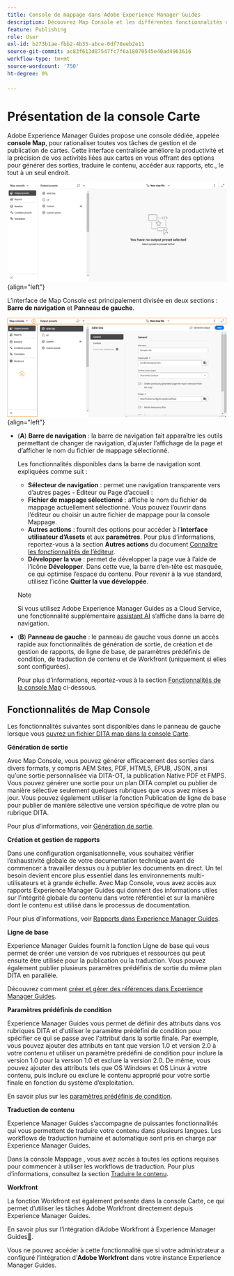 ```yaml
---
title: Console de mappage dans Adobe Experience Manager Guides
description: Découvrez Map Console et les différentes fonctionnalités disponibles qui vous permettent de publier et de gérer des cartes dans Adobe Experience Manager Guides.
feature: Publishing
role: User
exl-id: b273b1ae-fbb2-4b35-abce-0df78eeb2e11
source-git-commit: ac83f613d87547fc7f6a18070545e40ad4963616
workflow-type: tm+mt
source-wordcount: '750'
ht-degree: 0%

---
```


# Présentation de la console Carte

Adobe Experience Manager Guides propose une console dédiée, appelée **console Map**, pour rationaliser toutes vos tâches de gestion et de publication de cartes. Cette interface centralisée améliore la productivité et la précision de vos activités liées aux cartes en vous offrant des options pour générer des sorties, traduire le contenu, accéder aux rapports, etc., le tout à un seul endroit.

![onglet options des propriétés du fichier](./images/map-console-screen.png){align="left"}

L’interface de Map Console est principalement divisée en deux sections : **Barre de navigation** et **Panneau de gauche**.

![Nouveau](images/map-console-sections.png){align="left"}

- (**A**) **Barre de navigation** : la barre de navigation fait apparaître les outils permettant de changer de navigation, d’ajuster l’affichage de la page et d’afficher le nom du fichier de mappage sélectionné.

  Les fonctionnalités disponibles dans la barre de navigation sont expliquées comme suit :

   - **Sélecteur de navigation** : permet une navigation transparente vers d’autres pages - Éditeur ou Page d’accueil :
   - **Fichier de mappage sélectionné** : affiche le nom du fichier de mappage actuellement sélectionné. Vous pouvez l’ouvrir dans l’éditeur ou choisir un autre fichier de mappage pour la console Mappage.
   - **Autres actions** : fournit des options pour accéder à l’**interface utilisateur d’Assets** et aux **paramètres**. Pour plus d’informations, reportez-vous à la section **Autres actions** du document [Connaître les fonctionnalités de l’éditeur](./web-editor-features.md#tab-bar).
   - **Développer la vue** : permet de développer la page vue à l’aide de l’icône **Développer**. Dans cette vue, la barre d’en-tête est masquée, ce qui optimise l’espace du contenu. Pour revenir à la vue standard, utilisez l’icône **Quitter la vue développée**.

  >[!NOTE]
  >
  > Si vous utilisez Adobe Experience Manager Guides as a Cloud Service, une fonctionnalité supplémentaire [assistant AI](./ai-assistant.md) s’affiche dans la barre de navigation.

- (**B**) **Panneau de gauche** : le panneau de gauche vous donne un accès rapide aux fonctionnalités de génération de sortie, de création et de gestion de rapports, de ligne de base, de paramètres prédéfinis de condition, de traduction de contenu et de Workfront (uniquement si elles sont configurées).

  Pour plus d’informations, reportez-vous à la section [Fonctionnalités de la console Map](#map-console-features) ci-dessous.

## Fonctionnalités de Map Console

Les fonctionnalités suivantes sont disponibles dans le panneau de gauche lorsque vous [ouvrez un fichier DITA map dans la console Carte](./open-files-map-console.md).

**Génération de sortie**

Avec Map Console, vous pouvez générer efficacement des sorties dans divers formats, y compris AEM Sites, PDF, HTML5, EPUB, JSON, ainsi qu’une sortie personnalisée via DITA-OT, la publication Native PDF et FMPS. Vous pouvez générer une sortie pour un plan DITA complet ou publier de manière sélective seulement quelques rubriques que vous avez mises à jour. Vous pouvez également utiliser la fonction Publication de ligne de base pour publier de manière sélective une version spécifique de votre plan ou rubrique DITA.

Pour plus d’informations, voir [Génération de sortie](./generate-output.md).

**Création et gestion de rapports**

Dans une configuration organisationnelle, vous souhaitez vérifier l’exhaustivité globale de votre documentation technique avant de commencer à travailler dessus ou à publier les documents en direct. Un tel besoin devient encore plus essentiel dans les environnements multi-utilisateurs et à grande échelle. Avec Map Console, vous avez accès aux rapports Experience Manager Guides qui donnent des informations utiles sur l’intégrité globale du contenu dans votre référentiel et sur la manière dont le contenu est utilisé dans le processus de documentation.

Pour plus d’informations, voir [Rapports dans Experience Manager Guides](./reports-intro.md).

**Ligne de base**

Experience Manager Guides fournit la fonction Ligne de base qui vous permet de créer une version de vos rubriques et ressources qui peut ensuite être utilisée pour la publication ou la traduction. Vous pouvez également publier plusieurs paramètres prédéfinis de sortie du même plan DITA en parallèle.

Découvrez comment [créer et gérer des références dans Experience Manager Guides](./web-editor-baseline.md).

**Paramètres prédéfinis de condition**

Experience Manager Guides vous permet de définir des attributs dans vos rubriques DITA et d&#39;utiliser le paramètre prédéfini de condition pour spécifier ce qui se passe avec l&#39;attribut dans la sortie finale. Par exemple, vous pouvez ajouter des attributs en tant que version 1.0 et version 2.0 à votre contenu et utiliser un paramètre prédéfini de condition pour inclure la version 1.0 pour la version 1.0 et exclure la version 2.0. De même, vous pouvez ajouter des attributs tels que OS Windows et OS Linux à votre contenu, puis inclure ou exclure le contenu approprié pour votre sortie finale en fonction du système d’exploitation.

En savoir plus sur les [paramètres prédéfinis de condition](./generate-output-use-condition-presets.md).

**Traduction de contenu**

Experience Manager Guides s’accompagne de puissantes fonctionnalités qui vous permettent de traduire votre contenu dans plusieurs langues. Les workflows de traduction humaine et automatique sont pris en charge par Experience Manager Guides.

Dans la console Mappage , vous avez accès à toutes les options requises pour commencer à utiliser les workflows de traduction. Pour plus d’informations, consultez la section [Traduire le contenu](./translation.md).


**Workfront**

La fonction Workfront est également présente dans la console Carte, ce qui permet d’utiliser les tâches Adobe Workfront directement depuis Experience Manager Guides.

En savoir plus sur l’intégration d’Adobe Workfront à Experience Manager Guides[&#128279;](./workfront-integration.md).

Vous ne pouvez accéder à cette fonctionnalité que si votre administrateur a configuré l’intégration d’**Adobe Workfront** dans votre instance Experience Manager Guides.
